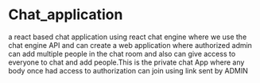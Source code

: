 # Chat_application
 a react based chat application using react chat engine where we use the chat engine API and can create a web application where authorized admin can add multiple people in the chat room and also can give access to everyone to chat and add people.This is the private chat App where any body once had access to authorization can join using link sent by ADMIN
